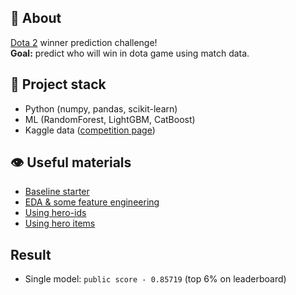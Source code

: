 ## 🔎 About
[Dota 2](https://en.wikipedia.org/wiki/Dota_2) winner prediction challenge! \
**Goal:** predict who will win in dota game using match data.

## 🚜 Project stack
* Python (numpy, pandas, scikit-learn)
* ML (RandomForest, LightGBM, CatBoost)
* Kaggle data ([competition page](https://www.kaggle.com/c/mlcourse-dota2-win-prediction))

## 👁 Useful materials
* [Baseline starter](https://www.kaggle.com/kashnitsky/dota-2-win-prediction-random-forest-starter)
* [EDA & some feature engineering](https://www.kaggle.com/artgor/dota-eda-fe-and-models)
* [Using hero-ids](https://www.kaggle.com/utapyngo/dota-2-how-to-make-use-of-hero-ids)
* [Using hero items](https://www.kaggle.com/grazder/hero-items-guide)

## Result
* Single model: `public score - 0.85719` (top 6% on leaderboard)
